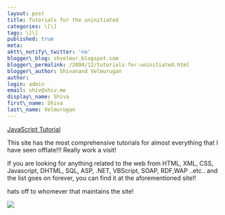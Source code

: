 ```yaml
---
layout: post
title: Tutorials for the uninitiated
categories: \[\]
tags: \[\]
published: true
meta:
aktt\_notify\_twitter: 'no'
blogger\_blog: shvelmur.blogspot.com
blogger\_permalink: /2004/12/tutorials-for-uninitiated.html
blogger\_author: Shivanand Velmurugan
author:
login: admin
email: shiv@shiv.me
display\_name: Shiva
first\_name: Shiva
last\_name: Velmurugan
---
```


[JavaScript Tutorial][0]

This site has the most comprehensive tutorials for almost everything that I have seen offlate!!! Really work a visit!

If you are looking for anything related to the web from HTML, XML, CSS, Javascript, DHTML, SQL, ASP, .NET, VBScript, SOAP, RDF,WAP ..etc.. and the list goes on forever, you can find it at the aforementioned site!!

hats off to whomever that maintains the site!

![](/images/7854873-110293234690967056?l=shvelmur.blogspot.com)


[0]: http://www.w3schools.com/js/default.asp